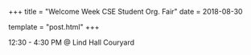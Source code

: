 +++
title = "Welcome Week CSE Student Org. Fair"
date = 2018-08-30

template = "post.html"
+++

12:30 - 4:30 PM @ Lind Hall Couryard

<!-- more -->


